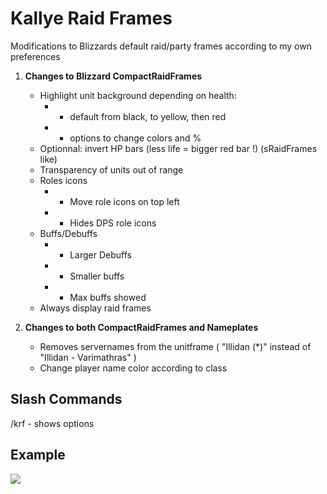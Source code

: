 # Kallye Raid Frames

Modifications to Blizzards default raid/party frames according to my own preferences

1. **Changes to Blizzard CompactRaidFrames**
    - Highlight unit background depending on health:
       - - default from black, to yellow, then red
       - - options to change colors and %
    - Optionnal: invert HP bars (less life = bigger red bar !) (sRaidFrames like)
    - Transparency of units out of range
    - Roles icons
       - - Move role icons on top left
       - - Hides DPS role icons
    - Buffs/Debuffs
       - - Larger Debuffs
       - - Smaller buffs
       - - Max buffs showed
    - Always display raid frames

2. **Changes to both CompactRaidFrames and Nameplates**
    - Removes servernames from the unitframe ( "Illidan (*)" instead of "Illidan - Varimathras" )
    - Change player name color according to class


## Slash Commands
/krf - shows options




## Example
![]( https://user-images.githubusercontent.com/732505/44743527-11ff5d80-ab03-11e8-84d2-32767a58a7c5.png )